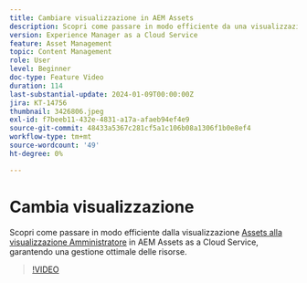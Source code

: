 ```yaml
---
title: Cambiare visualizzazione in AEM Assets
description: Scopri come passare in modo efficiente da una visualizzazione all’altra in AEM Assets as a Cloud Service, garantendo una gestione ottimale delle risorse.
version: Experience Manager as a Cloud Service
feature: Asset Management
topic: Content Management
role: User
level: Beginner
doc-type: Feature Video
duration: 114
last-substantial-update: 2024-01-09T00:00:00Z
jira: KT-14756
thumbnail: 3426806.jpeg
exl-id: f7beeb11-432e-4831-a17a-afaeb94ef4e9
source-git-commit: 48433a5367c281cf5a1c106b08a1306f1b0e8ef4
workflow-type: tm+mt
source-wordcount: '49'
ht-degree: 0%

---
```


# Cambia visualizzazione

Scopri come passare in modo efficiente dalla visualizzazione [Assets alla visualizzazione Amministratore](https://experienceleague.adobe.com/docs/experience-manager-cloud-service/content/assets/overview.html#persona-based-experiences) in AEM Assets as a Cloud Service, garantendo una gestione ottimale delle risorse.

>[!VIDEO](https://video.tv.adobe.com/v/3426806/?learn=on)
